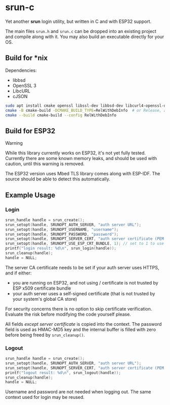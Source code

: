# srun-c

Yet another **srun** login utility, but written in C and with ESP32 support.

The main files `srun.h` and `srun.c` can be dropped into an existing project and compile along with it. You may also build an executable directly for your OS.

## Build for \*nix

Dependencies:
- libbsd
- OpenSSL 3
- LibcURL
- cJSON

```sh
sudo apt install cmake openssl libssl-dev libbsd-dev libcurl4-openssl-dev libcjson-dev
cmake -B cmake-build -DCMAKE_BUILD_TYPE=RelWithDebInfo  # or Release, at your choice
cmake --build cmake-build --config RelWithDebInfo
```

## Build for ESP32

> [!WARNING]
> While this library currently works on ESP32, it's not yet fully tested. Currently there are some known memory leaks, and should be used with caution, until this warning is removed.

The ESP32 version uses Mbed TLS library comes along with ESP-IDF. The source should be able to detect this automatically.

## Example Usage

### Login

```c
srun_handle handle = srun_create();
srun_setopt(handle, SRUNOPT_AUTH_SERVER, "auth server URL");
srun_setopt(handle, SRUNOPT_USERNAME, "username");
srun_setopt(handle, SRUNOPT_PASSWORD, "password");
srun_setopt(handle, SRUNOPT_SERVER_CERT, "auth server certificate (PEM format)"); // explained below
srun_setopt(handle, SRUNOPT_USE_ESP_CRT_BUNDLE, 1); // set to 1 to use ESP x509 certificate bundle
printf("login result: %d\n", srun_login(handle));
srun_cleanup(handle);
handle = NULL;
```

The server CA certificate needs to be set if your auth server uses HTTPS, and if either:

- you are running on ESP32, and not using / certificate is not trusted by ESP x509 certificate bundle
- your auth server uses a self-signed certificate (that is not trusted by your system's global CA store)

For security concerns there is no option to skip certificate verification. Evaluate the risk before modifying the code yourself please.

All fields *except server certificate* is copied into the context. The password field is used as HMAC-MD5 key and the internal buffer is filled with zero before being freed by `srun_cleanup()`.

### Logout

```c
srun_handle handle = srun_create();
srun_setopt(handle, SRUNOPT_AUTH_SERVER, "auth server URL");
srun_setopt(handle, SRUNOPT_SERVER_CERT, "auth server certificate (PEM format)");
printf("logout result: %d\n", srun_logout(handle));
srun_cleanup(handle);
handle = NULL;
```

Username and password are not needed when logging out. The same context used for login may be reused.
